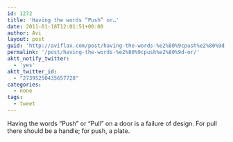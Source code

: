 ```yaml
---
id: 1272
title: 'Having the words “Push” or…'
date: 2011-01-18T12:01:51+00:00
author: Avi
layout: post
guid: 'http://aviflax.com/post/having-the-words-%e2%80%9cpush%e2%80%9d-or/'
permalink: '/post/having-the-words-%e2%80%9cpush%e2%80%9d-or/'
aktt_notify_twitter:
  - 'yes'
aktt_twitter_id:
  - "27395250435657728"
categories:
  - none
tags:
  - tweet
---
```

Having the words “Push” or “Pull” on a door is a failure of design. For pull there should be a handle; for push, a plate.
